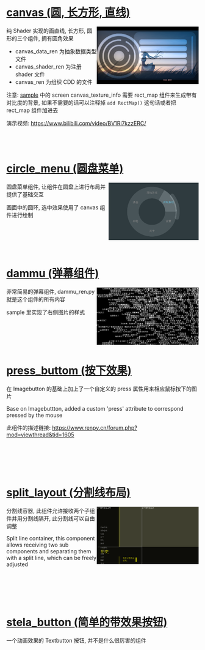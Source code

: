 # [canvas (圆, 长方形, 直线)](./CDD/canvas)

<img src=".\sample_capture\canvas.png" height="150" align="right" />

   纯 Shader 实现的画直线, 长方形, 圆形的三个组件, 拥有圆角效果

- canvas_data_ren 为抽象数据类型文件
- canvas_shader_ren 为注册 shader 文件
- canvas_ren 为组织 CDD 的文件

注意: [sample](./CDD/canvas/sample.rpy) 中的 screen canvas_texture_info 需要 rect_map 组件来生成带有对比度的背景, 如果不需要的话可以注释掉 `add RectMap()` 这句话或者把 rect_map 组件加进去

   演示视频: https://www.bilibili.com/video/BV1Ri7kzzERC/

<br></br>

# [circle_menu (圆盘菜单)](./CDD/circle_menu)

<img src=".\sample_capture\circle_menu.png" height="150" align="right" />

圆盘菜单组件, 让组件在圆盘上进行布局并提供了基础交互

画面中的圆环, 选中效果使用了 canvas 组件进行绘制

<br></br>
<br></br>

# [dammu (弹幕组件)](./CDD/dammu)

<img src=".\sample_capture\dammu.png" height="150" align="right" />

   非常简易的弹幕组件, dammu_ren.py 就是这个组件的所有内容

   sample 里实现了右侧图片的样式

<br></br>
<br></br>

# [press_buttom (按下效果)](./CDD/press_button)

   在 Imagebutton 的基础上加上了一个自定义的 press 属性用来相应鼠标按下的图片

   Base on Imagebuttton, added a custom 'press' attribute to correspond pressed by the mouse

   此组件的描述链接: https://www.renpy.cn/forum.php?mod=viewthread&tid=1605

<br></br>
<br></br>

# [split_layout (分割线布局)](./split_layout)

<img src=".\sample_capture\split_layout.png" height="150" align="right" />

   分割线容器, 此组件允许接收两个子组件并用分割线隔开, 此分割线可以自由调整

   Split line container, this component allows receiving two sub components and separating them with a split line, which can be freely adjusted

<br></br>
<br></br>

# [stela_button (简单的带效果按钮)](./stela_button)

   一个动画效果的 Textbutton 按钮, 并不是什么很厉害的组件

<br></br>
<br></br>